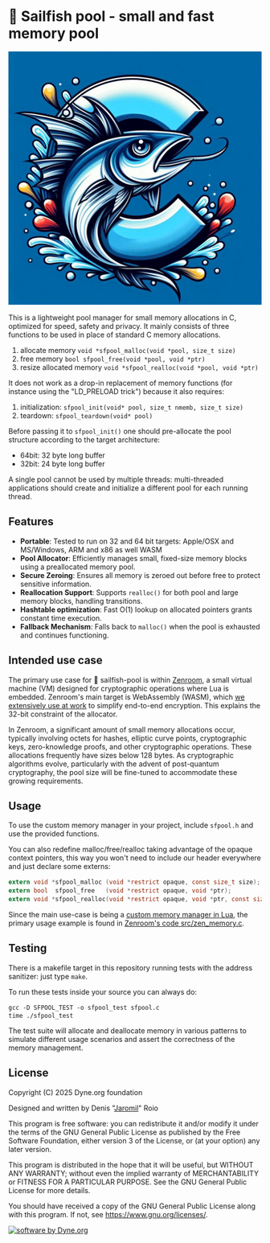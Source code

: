 <!--
SPDX-FileCopyrightText: 2025 Dyne.org foundation
SPDX-License-Identifier: GPL-3.0-or-later
-->

# 🌊 Sailfish pool - small and fast memory pool

![](https://raw.githubusercontent.com/dyne/sailfish-pool/refs/heads/main/sailfish-pool.jpg)

This is a lightweight pool manager for small memory allocations in C,
optimized for speed, safety and privacy. It mainly consists of three
functions to be used in place of standard C memory allocations.

1. allocate memory `void *sfpool_malloc(void *pool, size_t size)`
2. free memory `bool sfpool_free(void *pool, void *ptr)`
3. resize allocated memory `void *sfpool_realloc(void *pool, void *ptr)`

It does not work as a drop-in replacement of memory functions (for
instance using the "LD_PRELOAD trick") because it also requires:
1. initialization: `sfpool_init(void* pool, size_t nmemb, size_t size)`
2. teardown: `sfpool_teardown(void* pool)`

Before passing it to `sfpool_init()` one should pre-allocate the pool
structure according to the target architecture:
- 64bit: 32 byte long buffer
- 32bit: 24 byte long buffer

A single pool cannot be used by multiple threads: multi-threaded
applications should create and initialize a different pool for each
running thread.

## Features

- **Portable**: Tested to run on 32 and 64 bit targets: Apple/OSX and MS/Windows, ARM and x86 as well WASM
- **Pool Allocator**: Efficiently manages small, fixed-size memory blocks using a preallocated memory pool.
- **Secure Zeroing**: Ensures all memory is zeroed out before free to protect sensitive information.
- **Reallocation Support**: Supports `realloc()` for both pool and large memory blocks, handling transitions.
- **Hashtable optimization**: Fast O(1) lookup on allocated pointers grants constant time execution.
- **Fallback Mechanism**: Falls back to `malloc()` when the pool is exhausted and continues functioning.

## Intended use case

The primary use case for 🌊 sailfish-pool is within
[Zenroom](https://zenroo.org), a small virtual machine (VM) designed
for cryptographic operations where Lua is embedded. Zenroom's main
target is WebAssembly (WASM), which [we extensively use at
work](https://forkbomb.solutions) to simplify end-to-end
encryption. This explains the 32-bit constraint of the allocator.

In Zenroom, a significant amount of small memory allocations occur,
typically involving octets for hashes, elliptic curve points,
cryptographic keys, zero-knowledge proofs, and other cryptographic
operations. These allocations frequently have sizes below 128
bytes. As cryptographic algorithms evolve, particularly with the
advent of post-quantum cryptography, the pool size will be fine-tuned
to accommodate these growing requirements.

## Usage

To use the custom memory manager in your project, include `sfpool.h`
and use the provided functions.

You can also redefine malloc/free/realloc taking advantage of the
opaque context pointers, this way you won't need to include our header
everywhere and just declare some externs:

```c
extern void *sfpool_malloc (void *restrict opaque, const size_t size);
extern bool  sfpool_free   (void *restrict opaque, void *ptr);
extern void *sfpool_realloc(void *restrict opaque, void *ptr, const size_t size);
```

Since the main use-case is being a [custom memory manager in Lua](http://www.lua.org/manual/5.3/manual.html#lua_Alloc), the primary usage example is found in [Zenroom's code src/zen_memory.c](https://github.com/dyne/Zenroom/blob/master/src/zen_memory.c).

## Testing

There is a makefile target in this repository running tests with the
address sanitizer: just type `make`.

To run these tests inside your source you can always do:

    gcc -D SFPOOL_TEST -o sfpool_test sfpool.c
    time ./sfpool_test

The test suite will allocate and deallocate memory in various patterns
to simulate different usage scenarios and assert the correctness of
the memory management.

## License

Copyright (C) 2025 Dyne.org foundation

Designed and written by Denis "[Jaromil](https://jaromil.dyne.org)" Roio

This program is free software: you can redistribute it and/or modify
it under the terms of the GNU General Public License as published by
the Free Software Foundation, either version 3 of the License, or (at
your option) any later version.

This program is distributed in the hope that it will be useful, but
WITHOUT ANY WARRANTY; without even the implied warranty of
MERCHANTABILITY or FITNESS FOR A PARTICULAR PURPOSE.  See the GNU
General Public License for more details.

You should have received a copy of the GNU General Public License
along with this program.  If not, see <https://www.gnu.org/licenses/>.

[![software by Dyne.org](https://files.dyne.org/software_by_dyne.png)](http://www.dyne.org)
